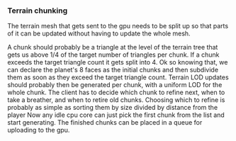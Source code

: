 
### Terrain chunking

The terrain mesh that gets sent to the gpu needs to be split up so that parts of it can be updated without having
to update the whole mesh.

A chunk should probably be a triangle at the level of the terrain tree that gets us above 1/4 of the target number of triangles per chunk. If a chunk exceeds the target triangle count it gets split into 4.
Ok so knowing that, we can declare the planet's 8 faces as the initial chunks and then subdivide them as soon as they
exceed the target triangle count.
Terrain LOD updates should probably then be generated per chunk, with a uniform LOD for the whole chunk.
The client has to decide which chunk to refine next, when to take a breather, and when to retire old chunks.
Choosing which to refine is probably as simple as sorting them by size divided by distance from the player
Now any idle cpu core can just pick the first chunk from the list and start generating.
The finished chunks can be placed in a queue for uploading to the gpu.


